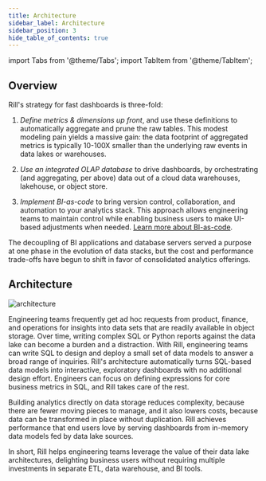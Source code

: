 ```yaml
---
title: Architecture
sidebar_label: Architecture 
sidebar_position: 3
hide_table_of_contents: true
---
```


import Tabs from '@theme/Tabs';
import TabItem from '@theme/TabItem';

## Overview

Rill's strategy for fast dashboards is three-fold:

1) *Define metrics & dimensions up front*, and use these definitions to automatically aggregate and prune the raw tables. This modest modeling pain yields a massive gain: the data footprint of aggregated metrics is typically 10-100X smaller than the underlying raw events in data lakes or warehouses.

2) *Use an integrated OLAP database* to drive dashboards, by orchestrating (and aggregating, per above) data out of a cloud data warehouses, lakehouse, or object store.

3) *Implement BI-as-code* to bring version control, collaboration, and automation to your analytics stack. This approach allows engineering teams to maintain control while enabling business users to make UI-based adjustments when needed. [Learn more about BI-as-code](/concepts/bi-as-code).

The decoupling of BI applications and database servers served a purpose at one phase in the evolution of data stacks, but the cost and performance trade-offs have begun to shift in favor of consolidated analytics offerings.

## Architecture

![architecture](../../static/img/concepts/architecture/architecture.png)


Engineering teams frequently get ad hoc requests from product, finance, and operations for insights into data sets that are readily available in object storage. Over time, writing complex SQL or Python reports against the data lake can become a burden and a distraction. With Rill, engineering teams can write SQL to design and deploy a small set of data models to answer a broad range of inquiries. Rill's architecture automatically turns SQL-based data models into interactive, exploratory dashboards with no additional design effort. Engineers can focus on defining expressions for core business metrics in SQL, and Rill takes care of the rest.

Building analytics directly on data storage reduces complexity, because there are fewer moving pieces to manage, and it also lowers costs, because data can be transformed in place without duplication. Rill achieves performance that end users love by serving dashboards from in-memory data models fed by data lake sources.

In short, Rill helps engineering teams leverage the value of their data lake architectures, delighting business users without requiring multiple investments in separate ETL, data warehouse, and BI tools.

